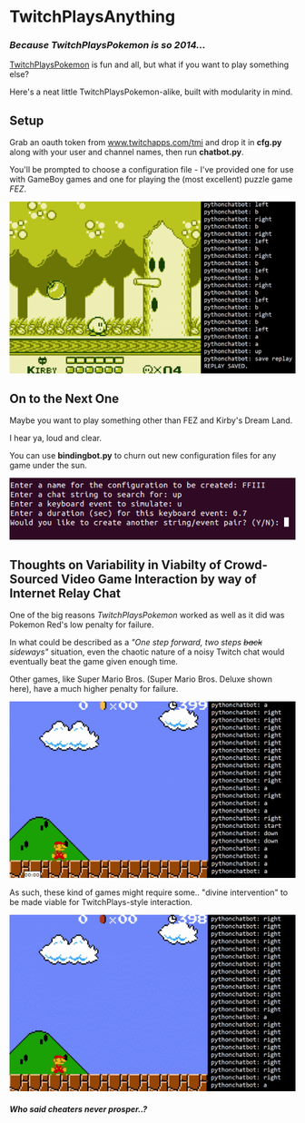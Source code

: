 # TwitchPlaysAnything
### _Because TwitchPlaysPokemon is so 2014..._

<a href="https://en.wikipedia.org/wiki/Twitch_Plays_Pok%C3%A9mon">TwitchPlaysPokemon</a> is fun and all, but what if you want to play something else?

Here's a neat little TwitchPlaysPokemon-alike, built with modularity in mind.

## Setup
Grab an oauth token from <a href="www.twitchapps.com/tmi">www.twitchapps.com/tmi</a> and drop it in __cfg.py__ along with your user and channel names, then run __chatbot.py__.

You'll be prompted to choose a configuration file - I've provided one for use with GameBoy games and one for playing the (most excellent) puzzle game _FEZ_.

<img src="https://github.com/hunterirving/TwitchPlaysAnything/blob/master/images/die2.gif">

## On to the Next One
Maybe you want to play something other than FEZ and Kirby's Dream Land.

I hear ya, loud and clear.

You can use __bindingbot.py__ to churn out new configuration files for any game under the sun.

<img src="https://github.com/hunterirving/TwitchPlaysAnything/blob/master/images/configbot.png">

## Thoughts on Variability in Viabilty of Crowd-Sourced Video Game Interaction by way of Internet Relay Chat
One of the big reasons _TwitchPlaysPokemon_ worked as well as it did was Pokemon Red's low penalty for failure.

In what could be described as a _"One step forward, two steps ~~back~~ sideways"_ situation, even the chaotic nature of a noisy Twitch chat would eventually beat the game given enough time.

Other games, like Super Mario Bros. (Super Mario Bros. Deluxe shown here), have a much higher penalty for failure.

<img src="https://github.com/hunterirving/TwitchPlaysAnything/blob/master/images/mariodie.gif">

As such, these kind of games might require some.. "divine intervention" to be made viable for TwitchPlays-style interaction.

<img src="https://github.com/hunterirving/TwitchPlaysAnything/blob/master/images/marioinvince.gif">

##### _Who said cheaters never prosper..?_

